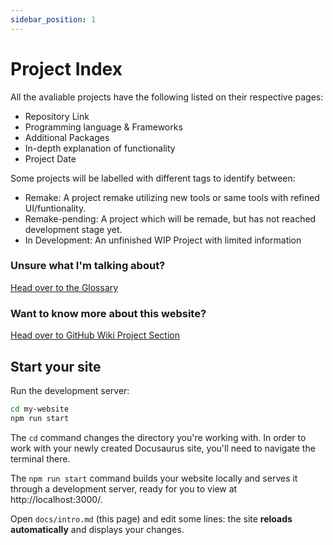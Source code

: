```yaml
---
sidebar_position: 1
---
```


# Project Index

All the avaliable projects have the following listed on their respective pages:
  - Repository Link
  - Programming language & Frameworks
  - Additional Packages
  - In-depth explanation of functionality
  - Project Date

Some projects will be labelled with different tags to identify between:
  - Remake: A project remake utilizing new tools or same tools with refined UI/funtionality.
  - Remake-pending: A project which will be remade, but has not reached development stage yet.
  - In Development: An unfinished WIP Project with limited information

### Unsure what I'm talking about?

[Head over to the Glossary](glossary.md)

### Want to know more about this website?

[Head over to GitHub Wiki Project Section](/project-wiki/Introduction.md)


## Start your site

Run the development server:

```bash
cd my-website
npm run start
```

The `cd` command changes the directory you're working with. In order to work with your newly created Docusaurus site, you'll need to navigate the terminal there.

The `npm run start` command builds your website locally and serves it through a development server, ready for you to view at http://localhost:3000/.

Open `docs/intro.md` (this page) and edit some lines: the site **reloads automatically** and displays your changes.
